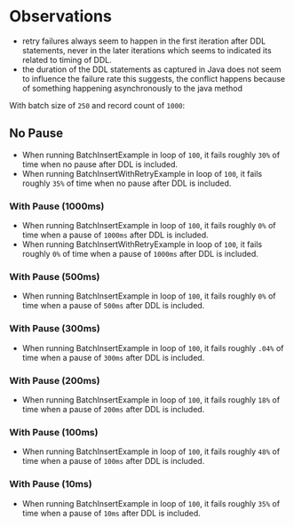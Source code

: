 # Observations

* retry failures always seem to happen in the first iteration after DDL statements, never in the later iterations which seems to indicated its related to timing of DDL.
* the duration of the DDL statements as captured in Java does not seem to influence the failure rate this suggests, the conflict happens because of something happening asynchronously to the java method

With batch size of `250` and record count of `1000`:

## No Pause
* When running BatchInsertExample in loop of `100`, it fails roughly `30%` of time when no pause after DDL is included.
* When running BatchInsertWithRetryExample in loop of `100`, it fails roughly `35%` of time when no pause after DDL is included.

### With Pause (1000ms)
* When running BatchInsertExample in loop of `100`, it fails roughly `0%` of time when a pause of `1000ms` after DDL is included.
* When running BatchInsertWithRetryExample in loop of `100`, it fails roughly `0%` of time when a pause of `1000ms` after DDL is included.

### With Pause (500ms)
* When running BatchInsertExample in loop of `100`, it fails roughly `0%` of time when a pause of `500ms` after DDL is included.

### With Pause (300ms)
* When running BatchInsertExample in loop of `100`, it fails roughly `.04%` of time when a pause of `300ms` after DDL is included.

### With Pause (200ms)
* When running BatchInsertExample in loop of `100`, it fails roughly `18%` of time when a pause of `200ms` after DDL is included.

### With Pause (100ms)
* When running BatchInsertExample in loop of `100`, it fails roughly `48%` of time when a pause of `100ms` after DDL is included.

### With Pause (10ms)
* When running BatchInsertExample in loop of `100`, it fails roughly `35%` of time when a pause of `10ms` after DDL is included.
